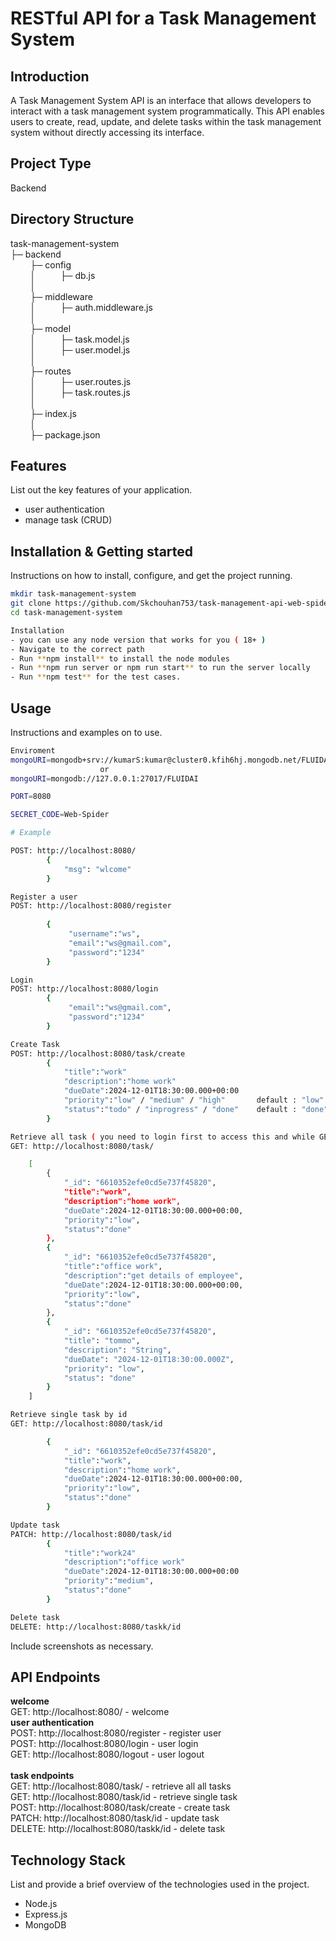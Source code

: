 # RESTful API for a Task Management System

## Introduction
A Task Management System API is an interface that allows developers to interact with a task management system programmatically. This API enables users to create, read, update, and delete tasks within the task management system without directly accessing its interface.

## Project Type
Backend 

## Directory Structure
task-management-system<br/>
├─ backend<br/>
    &nbsp;&nbsp;&nbsp;&nbsp;&nbsp;&nbsp;&nbsp;&nbsp;├─ config<br/>
    &nbsp;&nbsp;&nbsp;&nbsp;&nbsp;&nbsp;&nbsp;&nbsp;│&nbsp;&nbsp;&nbsp;&nbsp;&nbsp;&nbsp;&nbsp;&nbsp;&nbsp;&nbsp;├─ db.js<br/>
     &nbsp;&nbsp;&nbsp;&nbsp;&nbsp;&nbsp;&nbsp;&nbsp;│&nbsp;&nbsp;&nbsp;&nbsp;&nbsp;&nbsp;&nbsp;&nbsp;&nbsp;&nbsp;<br/>
    &nbsp;&nbsp;&nbsp;&nbsp;&nbsp;&nbsp;&nbsp;&nbsp;├─ middleware<br/>
    &nbsp;&nbsp;&nbsp;&nbsp;&nbsp;&nbsp;&nbsp;&nbsp;│&nbsp;&nbsp;&nbsp;&nbsp;&nbsp;&nbsp;&nbsp;&nbsp;&nbsp;&nbsp;├─ auth.middleware.js<br/>
     &nbsp;&nbsp;&nbsp;&nbsp;&nbsp;&nbsp;&nbsp;&nbsp;│&nbsp;&nbsp;&nbsp;&nbsp;&nbsp;&nbsp;&nbsp;&nbsp;&nbsp;&nbsp;<br/>
    &nbsp;&nbsp;&nbsp;&nbsp;&nbsp;&nbsp;&nbsp;&nbsp;├─ model<br/>
    &nbsp;&nbsp;&nbsp;&nbsp;&nbsp;&nbsp;&nbsp;&nbsp;│&nbsp;&nbsp;&nbsp;&nbsp;&nbsp;&nbsp;&nbsp;&nbsp;&nbsp;&nbsp;├─ task.model.js<br/>
    &nbsp;&nbsp;&nbsp;&nbsp;&nbsp;&nbsp;&nbsp;&nbsp;│&nbsp;&nbsp;&nbsp;&nbsp;&nbsp;&nbsp;&nbsp;&nbsp;&nbsp;&nbsp;├─ user.model.js<br/>
    &nbsp;&nbsp;&nbsp;&nbsp;&nbsp;&nbsp;&nbsp;&nbsp;│&nbsp;&nbsp;&nbsp;&nbsp;&nbsp;&nbsp;&nbsp;&nbsp;&nbsp;&nbsp;<br/>
    &nbsp;&nbsp;&nbsp;&nbsp;&nbsp;&nbsp;&nbsp;&nbsp;├─ routes<br/>
    &nbsp;&nbsp;&nbsp;&nbsp;&nbsp;&nbsp;&nbsp;&nbsp;│&nbsp;&nbsp;&nbsp;&nbsp;&nbsp;&nbsp;&nbsp;&nbsp;&nbsp;&nbsp;├─ user.routes.js<br/>
    &nbsp;&nbsp;&nbsp;&nbsp;&nbsp;&nbsp;&nbsp;&nbsp;│&nbsp;&nbsp;&nbsp;&nbsp;&nbsp;&nbsp;&nbsp;&nbsp;&nbsp;&nbsp;├─ task.routes.js<br/>
     &nbsp;&nbsp;&nbsp;&nbsp;&nbsp;&nbsp;&nbsp;&nbsp;│&nbsp;&nbsp;&nbsp;&nbsp;&nbsp;&nbsp;&nbsp;&nbsp;&nbsp;&nbsp;<br/>
    &nbsp;&nbsp;&nbsp;&nbsp;&nbsp;&nbsp;&nbsp;&nbsp;├─ index.js<br/>
     &nbsp;&nbsp;&nbsp;&nbsp;&nbsp;&nbsp;&nbsp;&nbsp;│&nbsp;&nbsp;&nbsp;&nbsp;&nbsp;&nbsp;&nbsp;&nbsp;&nbsp;&nbsp;<br/>
    &nbsp;&nbsp;&nbsp;&nbsp;&nbsp;&nbsp;&nbsp;&nbsp;├─ package.json<br/>


## Features
List out the key features of your application.

- user authentication 
- manage task (CRUD)  

## Installation & Getting started
Instructions on how to install, configure, and get the project running.

```bash
mkdir task-management-system
git clone https://github.com/Skchouhan753/task-management-api-web-spider/
cd task-management-system

Installation
- you can use any node version that works for you ( 18+ )
- Navigate to the correct path
- Run **npm install** to install the node modules
- Run **npm run server or npm run start** to run the server locally
- Run **npm test** for the test cases.
```

## Usage
Instructions and examples on to use.

```bash
Enviroment
mongoURI=mongodb+srv://kumarS:kumar@cluster0.kfih6hj.mongodb.net/FLUIDAI?retryWrites=true&w=majority&appName=Cluster0
                    or
mongoURI=mongodb://127.0.0.1:27017/FLUIDAI

PORT=8080

SECRET_CODE=Web-Spider

# Example

POST: http://localhost:8080/
        {
            "msg": "wlcome"
        }

Register a user
POST: http://localhost:8080/register
         
        {
             "username":"ws",
             "email":"ws@gmail.com",
             "password":"1234"
        }

Login
POST: http://localhost:8080/login
        {
             "email":"ws@gmail.com",
             "password":"1234"
        }

Create Task
POST: http://localhost:8080/task/create
        {
            "title":"work"
            "description":"home work"
            "dueDate":2024-12-01T18:30:00.000+00:00
            "priority":"low" / "medium" / "high"       default : "low"
            "status":"todo" / "inprogress" / "done"    default : "done"
        }

Retrieve all task ( you need to login first to access this and while GET request you have to provide token )
GET: http://localhost:8080/task/

    [
        {
            "_id": "6610352efe0cd5e737f45820",
            "title":"work",
            "description":"home work",
            "dueDate":2024-12-01T18:30:00.000+00:00,
            "priority":"low",
            "status":"done"
        },
        {
            "_id": "6610352efe0cd5e737f45820",
            "title":"office work",
            "description":"get details of employee",
            "dueDate":2024-12-01T18:30:00.000+00:00,
            "priority":"low",
            "status":"done"
        },
        {
            "_id": "6610352efe0cd5e737f45820",
            "title": "tommo",
            "description": "String",
            "dueDate": "2024-12-01T18:30:00.000Z",
            "priority": "low",
            "status": "done"
        }
    ]

Retrieve single task by id
GET: http://localhost:8080/task/id

        {
            "_id": "6610352efe0cd5e737f45820",
            "title":"work",
            "description":"home work",
            "dueDate":2024-12-01T18:30:00.000+00:00,
            "priority":"low",
            "status":"done"
        }

Update task
PATCH: http://localhost:8080/task/id
        {
            "title":"work24"
            "description":"office work"
            "dueDate":2024-12-01T18:30:00.000+00:00
            "priority":"medium",
            "status":"done"
        }

Delete task
DELETE: http://localhost:8080/taskk/id
```

Include screenshots as necessary.


## API Endpoints
**welcome**<br/>
GET: http://localhost:8080/ - welcome <br/>
**user authentication**<br/>
POST: http://localhost:8080/register - register user <br/>
POST: http://localhost:8080/login  - user login<br/>
GET: http://localhost:8080/logout  - user logout<br/>
<br/>
**task endpoints**<br/>
GET: http://localhost:8080/task/  - retrieve all all tasks <br/>
GET: http://localhost:8080/task/id  - retrieve single task<br/>
POST: http://localhost:8080/task/create  - create task<br/>
PATCH: http://localhost:8080/task/id - update task<br/>
DELETE: http://localhost:8080/taskk/id - delete task<br/>

## Technology Stack
List and provide a brief overview of the technologies used in the project.

- Node.js
- Express.js
- MongoDB


